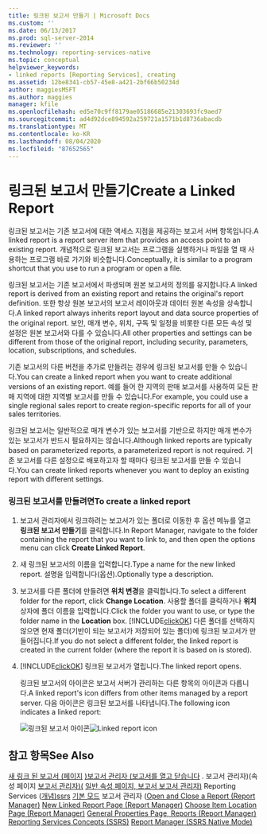 ```yaml
---
title: 링크된 보고서 만들기 | Microsoft Docs
ms.custom: ''
ms.date: 06/13/2017
ms.prod: sql-server-2014
ms.reviewer: ''
ms.technology: reporting-services-native
ms.topic: conceptual
helpviewer_keywords:
- linked reports [Reporting Services], creating
ms.assetid: 12be8341-cb57-45e8-a421-2bf66b50234d
author: maggiesMSFT
ms.author: maggies
manager: kfile
ms.openlocfilehash: ed5e70c9ff8179ae05186685e21303693fc9aed7
ms.sourcegitcommit: ad4d92dce894592a259721a1571b1d8736abacdb
ms.translationtype: MT
ms.contentlocale: ko-KR
ms.lasthandoff: 08/04/2020
ms.locfileid: "87652565"
---
```

# <a name="create-a-linked-report"></a><span data-ttu-id="961ce-102">링크된 보고서 만들기</span><span class="sxs-lookup"><span data-stu-id="961ce-102">Create a Linked Report</span></span>
  <span data-ttu-id="961ce-103">링크된 보고서는 기존 보고서에 대한 액세스 지점을 제공하는 보고서 서버 항목입니다.</span><span class="sxs-lookup"><span data-stu-id="961ce-103">A linked report is a report server item that provides an access point to an existing report.</span></span> <span data-ttu-id="961ce-104">개념적으로 링크된 보고서는 프로그램을 실행하거나 파일을 열 때 사용하는 프로그램 바로 가기와 비슷합니다.</span><span class="sxs-lookup"><span data-stu-id="961ce-104">Conceptually, it is similar to a program shortcut that you use to run a program or open a file.</span></span>

 <span data-ttu-id="961ce-105">링크된 보고서는 기존 보고서에서 파생되며 원본 보고서의 정의를 유지합니다.</span><span class="sxs-lookup"><span data-stu-id="961ce-105">A linked report is derived from an existing report and retains the original's report definition.</span></span> <span data-ttu-id="961ce-106">또한 항상 원본 보고서의 보고서 레이아웃과 데이터 원본 속성을 상속합니다.</span><span class="sxs-lookup"><span data-stu-id="961ce-106">A linked report always inherits report layout and data source properties of the original report.</span></span> <span data-ttu-id="961ce-107">보안, 매개 변수, 위치, 구독 및 일정을 비롯한 다른 모든 속성 및 설정은 원본 보고서와 다를 수 있습니다.</span><span class="sxs-lookup"><span data-stu-id="961ce-107">All other properties and settings can be different from those of the original report, including security, parameters, location, subscriptions, and schedules.</span></span>

 <span data-ttu-id="961ce-108">기존 보고서의 다른 버전을 추가로 만들려는 경우에 링크된 보고서를 만들 수 있습니다.</span><span class="sxs-lookup"><span data-stu-id="961ce-108">You can create a linked report when you want to create additional versions of an existing report.</span></span> <span data-ttu-id="961ce-109">예를 들어 한 지역의 판매 보고서를 사용하여 모든 판매 지역에 대한 지역별 보고서를 만들 수 있습니다.</span><span class="sxs-lookup"><span data-stu-id="961ce-109">For example, you could use a single regional sales report to create region-specific reports for all of your sales territories.</span></span>

 <span data-ttu-id="961ce-110">링크된 보고서는 일반적으로 매개 변수가 있는 보고서를 기반으로 하지만 매개 변수가 있는 보고서가 반드시 필요하지는 않습니다.</span><span class="sxs-lookup"><span data-stu-id="961ce-110">Although linked reports are typically based on parameterized reports, a parameterized report is not required.</span></span> <span data-ttu-id="961ce-111">기존 보고서를 다른 설정으로 배포하고자 할 때마다 링크된 보고서를 만들 수 있습니다.</span><span class="sxs-lookup"><span data-stu-id="961ce-111">You can create linked reports whenever you want to deploy an existing report with different settings.</span></span>

### <a name="to-create-a-linked-report"></a><span data-ttu-id="961ce-112">링크된 보고서를 만들려면</span><span class="sxs-lookup"><span data-stu-id="961ce-112">To create a linked report</span></span>

1.  <span data-ttu-id="961ce-113">보고서 관리자에서 링크하려는 보고서가 있는 폴더로 이동한 후 옵션 메뉴를 열고 **링크된 보고서 만들기**를 클릭합니다.</span><span class="sxs-lookup"><span data-stu-id="961ce-113">In Report Manager, navigate to the folder containing the report that you want to link to, and then open the options menu can click **Create Linked Report**.</span></span>

2.  <span data-ttu-id="961ce-114">새 링크된 보고서의 이름을 입력합니다.</span><span class="sxs-lookup"><span data-stu-id="961ce-114">Type a name for the new linked report.</span></span> <span data-ttu-id="961ce-115">설명을 입력합니다(옵션).</span><span class="sxs-lookup"><span data-stu-id="961ce-115">Optionally type a description.</span></span>

3.  <span data-ttu-id="961ce-116">보고서를 다른 폴더에 만들려면 **위치 변경**을 클릭합니다.</span><span class="sxs-lookup"><span data-stu-id="961ce-116">To select a different folder for the report, click **Change Location**.</span></span> <span data-ttu-id="961ce-117">사용할 폴더를 클릭하거나 **위치** 상자에 폴더 이름을 입력합니다.</span><span class="sxs-lookup"><span data-stu-id="961ce-117">Click the folder you want to use, or type the folder name in the **Location** box.</span></span> [!INCLUDE[clickOK](../../../includes/clickok-md.md)] <span data-ttu-id="961ce-118">다른 폴더를 선택하지 않으면 현재 폴더(기반이 되는 보고서가 저장되어 있는 폴더)에 링크된 보고서가 만들어집니다.</span><span class="sxs-lookup"><span data-stu-id="961ce-118">If you do not select a different folder, the linked report is created in the current folder (where the report it is based on is stored).</span></span>

4.  [!INCLUDE[clickOK](../../../includes/clickok-md.md)] <span data-ttu-id="961ce-119">링크된 보고서가 열립니다.</span><span class="sxs-lookup"><span data-stu-id="961ce-119">The linked report opens.</span></span>

     <span data-ttu-id="961ce-120">링크된 보고서의 아이콘은 보고서 서버가 관리하는 다른 항목의 아이콘과 다릅니다.</span><span class="sxs-lookup"><span data-stu-id="961ce-120">A linked report's icon differs from other items managed by a report server.</span></span> <span data-ttu-id="961ce-121">다음 아이콘은 링크된 보고서를 나타냅니다.</span><span class="sxs-lookup"><span data-stu-id="961ce-121">The following icon indicates a linked report:</span></span>

     <span data-ttu-id="961ce-122">![링크된 보고서 아이콘](../media/hlp-16linked.gif "링크된 보고서 아이콘")</span><span class="sxs-lookup"><span data-stu-id="961ce-122">![Linked report icon](../media/hlp-16linked.gif "Linked report icon")</span></span>

## <a name="see-also"></a><span data-ttu-id="961ce-123">참고 항목</span><span class="sxs-lookup"><span data-stu-id="961ce-123">See Also</span></span>
 <span data-ttu-id="961ce-124">[새 링크 된 보고서 &#40;페이지](../new-linked-report-page-report-manager.md) [&#41;보고서 관리자 &#40;보고서를 열고 닫습니다](../reports/open-and-close-a-report-report-manager.md) . 보고서 관리자&#41;&#40;속성 페이지 [보고서 관리자&#41;&#40;](../choose-item-location-page-report-manager.md) [일반 속성 페이지, 보고서 보고서 관리자&#41;](../general-properties-page-reports-report-manager.md) Reporting Services &#40;[개념&#41;ssrs](../reporting-services-concepts-ssrs.md) [기본 모드](../report-manager-ssrs-native-mode.md) 보고서 관리자 &#40;</span><span class="sxs-lookup"><span data-stu-id="961ce-124">[Open and Close a Report &#40;Report Manager&#41;](../reports/open-and-close-a-report-report-manager.md) [New Linked Report Page &#40;Report Manager&#41;](../new-linked-report-page-report-manager.md) [Choose Item Location Page &#40;Report Manager&#41;](../choose-item-location-page-report-manager.md) [General Properties Page, Reports &#40;Report Manager&#41;](../general-properties-page-reports-report-manager.md) [Reporting Services Concepts &#40;SSRS&#41;](../reporting-services-concepts-ssrs.md) [Report Manager  &#40;SSRS Native Mode&#41;](../report-manager-ssrs-native-mode.md)</span></span>


